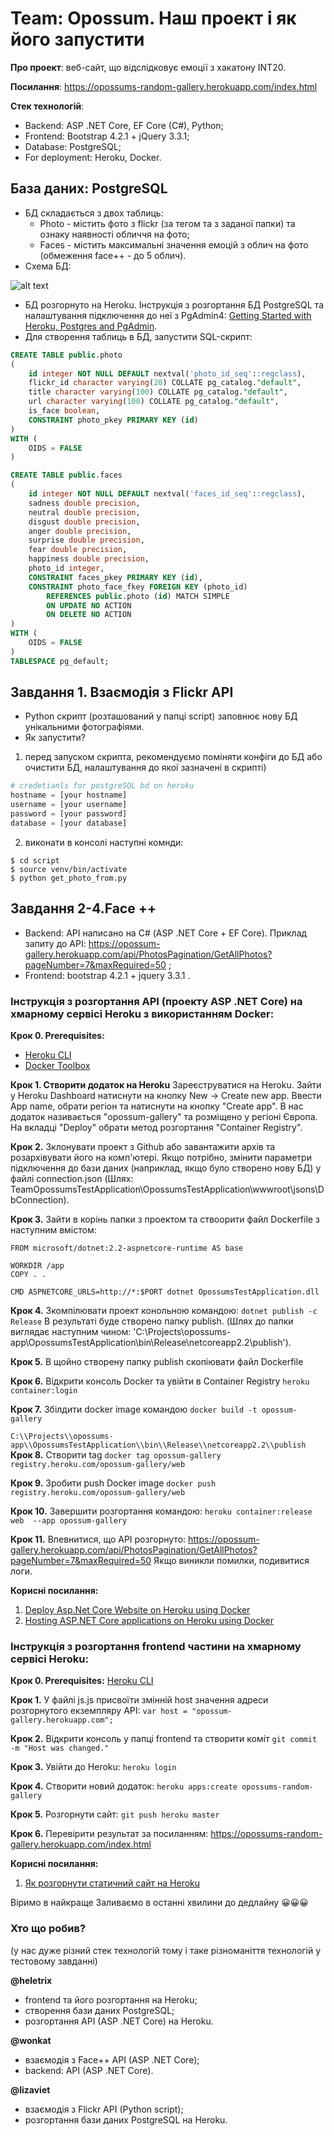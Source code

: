 # Team: Opossum. Наш проект і як його запустити

**Про проект**: веб-сайт, що відслідковує емоції з хакатону INT20.

**Посилання**: https://opossums-random-gallery.herokuapp.com/index.html

**Стек технологій**:
- Backend: ASP .NET Core, EF Core (C#), Python;
- Frontend: Bootstrap 4.2.1 + jQuery 3.3.1;
- Database: PostgreSQL;
- For deployment: Heroku, Docker.

## База даних: PostgreSQL

- БД складається з двох таблиць:
    - Photo - містить фото з flickr (за тегом та з заданої папки) та ознаку наявності обличчя на фото;
    - Faces - містить максимальні значення емоцій з облич на фото (обмеження face++ - до 5 облич).
- Схема БД:

![alt text](https://i.imgur.com/5Qh3BQm.jpg)

- БД розгорнуто на Heroku. Інструкція з розгортання БД PostgreSQL та налаштування підключення до неї з PgAdmin4: [Getting Started with Heroku, Postgres and PgAdmin](https://medium.com/@vapurrmaid/getting-started-with-heroku-postgres-and-pgadmin-run-on-part-2-90d9499ed8fb).
- Для створення таблиць в БД, запустити SQL-скрипт:
```SQL
CREATE TABLE public.photo
(
    id integer NOT NULL DEFAULT nextval('photo_id_seq'::regclass),
    flickr_id character varying(20) COLLATE pg_catalog."default",
    title character varying(100) COLLATE pg_catalog."default",
    url character varying(100) COLLATE pg_catalog."default",
    is_face boolean,
    CONSTRAINT photo_pkey PRIMARY KEY (id)
)
WITH (
    OIDS = FALSE
)

CREATE TABLE public.faces
(
    id integer NOT NULL DEFAULT nextval('faces_id_seq'::regclass),
    sadness double precision,
    neutral double precision,
    disgust double precision,
    anger double precision,
    surprise double precision,
    fear double precision,
    happiness double precision,
    photo_id integer,
    CONSTRAINT faces_pkey PRIMARY KEY (id),
    CONSTRAINT photo_face_fkey FOREIGN KEY (photo_id)
        REFERENCES public.photo (id) MATCH SIMPLE
        ON UPDATE NO ACTION
        ON DELETE NO ACTION
)
WITH (
    OIDS = FALSE
)
TABLESPACE pg_default;
```

## Завдання 1. Взаємодія з Flickr API
* Python скрипт (розташований у папці script) заповнює нову БД унікальними фотографіями.
* Як запустити?
1. перед запуском скрипта, рекомендуємо поміняти конфіги до БД або очистити БД, налаштування до якої зазначені в скрипті)

```python
# credetianls for postgreSQL bd on heroku 
hostname = [your hostname]
username = [your username]
password = [your password]
database = [your database]

```

2. виконати в консолі наступні комнди:
```console
$ cd script
$ source venv/bin/activate
$ python get_photo_from.py

```

## Завдання 2-4.Face ++
* Backend: API написано на С# (ASP .NET Core + EF Core). Приклад запиту до API:
https://opossum-gallery.herokuapp.com/api/PhotosPagination/GetAllPhotos?pageNumber=7&maxRequired=50 ;
* Frontend: bootstrap 4.2.1 + jquery 3.3.1 .

### Інструкція з розгортання API (проекту ASP .NET Core) на хмарному сервісі Heroku з використанням Docker:

**Крок 0. Prerequisites:**

- [Heroku CLI](https://devcenter.heroku.com/articles/heroku-cli)
- [Docker Toolbox](https://docs.docker.com/toolbox/toolbox_install_windows/)

**Крок 1. Створити додаток на Heroku**
Зареєструватися на Heroku. Зайти у Heroku Dashboard натиснути на кнопку New -> Create new app. Ввести App name, обрати регіон та натиснути на кнопку "Create app". В нас додаток називається "opossum-gallery" та розміщено у регіоні Європа. На вкладці "Deploy" обрати метод розгортання "Container Registry".

**Крок 2.** Зклонувати проект з Github або завантажити архів та розархівувати його на комп'ютері. Якщо потрібно, змінити параметри підключення до бази даних (наприклад, якщо було створено нову БД) у файлі connection.json (Шлях: TeamOpossumsTestApplication\OpossumsTestApplication\wwwroot\jsons\DbConnection).

**Крок 3.** Зайти в корінь папки з проектом та ствоорити файл Dockerfile з наступним вмістом:
```
FROM microsoft/dotnet:2.2-aspnetcore-runtime AS base

WORKDIR /app
COPY . .

CMD ASPNETCORE_URLS=http://*:$PORT dotnet OpossumsTestApplication.dll
```
**Крок 4.** Зкомпілювати проект конольною командою:
```dotnet publish -c Release```
В результаті буде створено папку publish. (Шлях до папки виглядає наступним чином: 'C:\Projects\opossums-app\OpossumsTestApplication\bin\Release\netcoreapp2.2\publish').

**Крок 5.** В щойно створену папку publish скопіювати файл Dockerfile

**Крок 6.** Відкрити консоль Docker та увійти в Container Registry
```heroku container:login```

**Крок 7.** Збілдити docker image командою
```docker build -t opossum-gallery ```

```C:\\Projects\\opossums-app\\OpossumsTestApplication\\bin\\Release\\netcoreapp2.2\\publish```
**Крок 8.** Створити tag
```docker tag opossum-gallery registry.heroku.com/opossum-gallery/web```

**Крок 9.** Зробити push Docker image
```docker push registry.heroku.com/opossum-gallery/web```

**Крок 10.** Завершити розгортання командою:
```heroku container:release web  --app opossum-gallery```

**Крок 11.** Впевнитися, що API розгорнуто:
https://opossum-gallery.herokuapp.com/api/PhotosPagination/GetAllPhotos?pageNumber=7&maxRequired=50 
Якщо виникли помилки, подивитися логи.

**Корисні посилання:**
1. [Deploy Asp.Net Core Website on Heroku using Docker](https://www.youtube.com/watch?v=gQMT4al2Grg&app=desktop)
2. [Hosting ASP.NET Core applications on Heroku using Docker]( https://dotnetthoughts.net/hosting-aspnet-core-applications-on-heroku-using-docker/)


### Інструкція з розгортання frontend частини на хмарному сервісі Heroku:

**Крок 0. Prerequisites:**
[Heroku CLI](https://devcenter.heroku.com/articles/heroku-cli) 

**Крок 1.** У файлі js.js присвоїти змінній host значення адреси розгорнутого екземпляру API: 
```var host = "opossum-gallery.herokuapp.com"; ```

**Крок 2.** Відкрити консоль у папці frontend та створити коміт
```git commit -m "Host was changed."```

**Крок 3.** Увійти до Heroku:
```heroku login```

**Крок 4.** Створити новий додаток:
```heroku apps:create opossums-random-gallery```

**Крок 5.** Розгорнути сайт:
```git push heroku master```

**Крок 6.** Перевірити результат за посиланням: https://opossums-random-gallery.herokuapp.com/index.html

**Корисні посилання:**
1. [Як розгорнути статичний сайт на Heroku](https://blog.teamtreehouse.com/deploy-static-site-heroku)


Віримо в найкраще
Заливаємо в останні хвилини до дедлайну  😀😀😀

### Хто що робив?
(у нас дуже різний стек технологій тому і таке різноманіття технологій у тестовому завданні)

**@heletrix** 
- frontend та його розгортання на Heroku;
- створення бази даних PostgreSQL;
- розгортання API (ASP .NET Core) на Heroku.

**@wonkat**
- взаємодія з Face++ API (ASP .NET Core);
- backend: API (ASP .NET Core).

**@lizaviet**
- взаємодія з Flickr API (Python script);
- розгортання бази даних PostgreSQL на Heroku.
